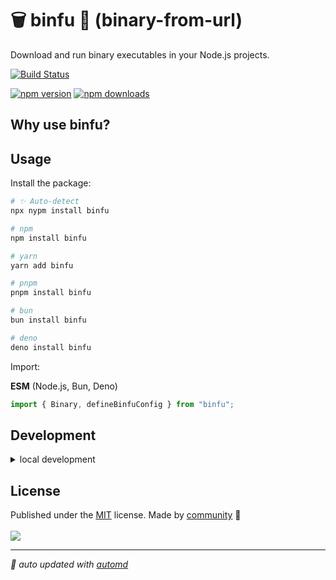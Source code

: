 # 🗑️ binfu 🥷 (binary-from-url)

Download and run binary executables in your Node.js projects.

[![Build Status](https://github.com/jasenmichael/port-claim/actions/workflows/ci.yml/badge.svg?branch=main)](https://github.com/jasenmichael/port-claim/actions/workflows/ci.yml)

<!-- automd:badges color=yellow -->

[![npm version](https://img.shields.io/npm/v/binfu?color=yellow)](https://npmjs.com/package/binfu)
[![npm downloads](https://img.shields.io/npm/dm/binfu?color=yellow)](https://npm.chart.dev/binfu)

<!-- /automd -->

## Why use binfu?

## Usage

Install the package:

<!-- automd:pm-install name="binfu" -->

```sh
# ✨ Auto-detect
npx nypm install binfu

# npm
npm install binfu

# yarn
yarn add binfu

# pnpm
pnpm install binfu

# bun
bun install binfu

# deno
deno install binfu
```

<!-- /automd -->

Import:

<!-- automd:jsimport name="binfu" import="Binary,defineBinfuConfig" -->

**ESM** (Node.js, Bun, Deno)

```js
import { Binary, defineBinfuConfig } from "binfu";
```

<!-- /automd -->

## Development

<details>

<summary>local development</summary>

- Clone this repository
- Install latest LTS version of [Node.js](https://nodejs.org/en/)
- Enable [Corepack](https://github.com/nodejs/corepack) using `corepack enable`
- Install dependencies using `pnpm install`
- Run interactive tests using `pnpm dev`

</details>

## License

<!-- automd:contributors license=MIT -->

Published under the [MIT](https://github.com/jasenmichael/binary-from-url/blob/main/LICENSE) license.
Made by [community](https://github.com/jasenmichael/binary-from-url/graphs/contributors) 💛
<br><br>
<a href="https://github.com/jasenmichael/binary-from-url/graphs/contributors">
<img src="https://contrib.rocks/image?repo=jasenmichael/binary-from-url" />
</a>

<!-- /automd -->

<!-- automd:with-automd -->

---

_🤖 auto updated with [automd](https://automd.unjs.io)_

<!-- /automd -->
